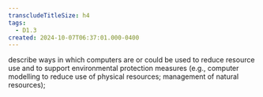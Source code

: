 ```yaml
---
transcludeTitleSize: h4
tags:
  - D1.3
created: 2024-10-07T06:37:01.000-0400
---
```

describe ways in which computers are or could be used to reduce resource use and to support environmental protection measures (e.g., computer modelling to reduce use of physical resources; management of natural resources);